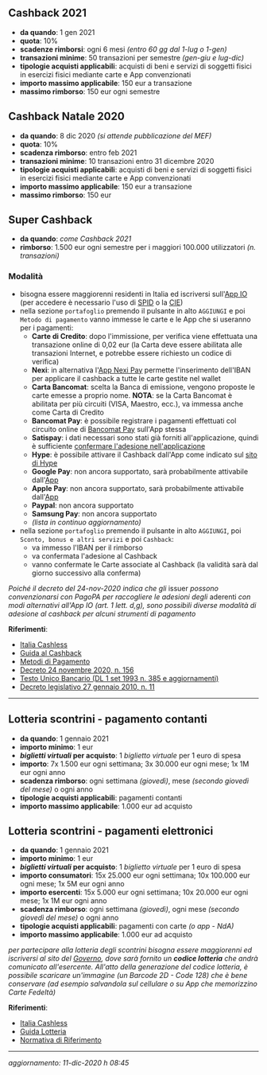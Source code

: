 ## Cashback 2021

* **da quando**: 1 gen 2021
* **quota**: 10%
* **scadenze rimborsi**: ogni 6 mesi _(entro 60 gg dal 1-lug o 1-gen)_
* **transazioni minime**: 50 transazioni per semestre _(gen-giu e lug-dic)_
* **tipologie acquisti applicabili**: acquisti di beni e servizi di soggetti fisici in esercizi fisici mediante carte e App convenzionati
* **importo massimo applicabile**: 150 eur a transazione
* **massimo rimborso**: 150 eur ogni semestre


## Cashback Natale 2020

* **da quando**: 8 dic 2020 _(si attende pubblicazione del MEF)_
* **quota**: 10%
* **scadenza rimborso**: entro feb 2021
* **transazioni minime**: 10 transazioni entro 31 dicembre 2020
* **tipologie acquisti applicabili**: acquisti di beni e servizi di soggetti fisici in esercizi fisici mediante carte e App convenzionati
* **importo massimo applicabile**: 150 eur a transazione
* **massimo rimborso**: 150 eur


## Super Cashback

* **da quando**: _come Cashback 2021_
* **rimborso**: 1.500 eur ogni semestre per i maggiori 100.000 utilizzatori _(n. transazioni)_


### Modalità

* bisogna essere maggiorenni residenti in Italia ed iscriversi sull'[App IO](https://io.italia.it/) (per accedere è necessario l'uso di [SPID](https://www.spid.gov.it/) o la [CIE](https://www.cartaidentita.interno.gov.it/))
* nella sezione `portafoglio` premendo il pulsante in alto `AGGIUNGI` e poi `Metodo di pagamento` vanno immesse le carte e le App che si useranno per i pagamenti:
  * **Carte di Credito**: dopo l'immissione, per verifica viene effettuata una transazione online di 0,02 eur (la Carta deve essere abilitata alle transazioni Internet, e potrebbe essere richiesto un codice di verifica)
  * **Nexi**: in alternativa l'[App Nexi Pay](https://www.nexi.it/privati/offerta/nexipay.html) permette l'inserimento dell'IBAN per applicare il cashback a tutte le carte gestite nel wallet
  * **Carta Bancomat**: scelta la Banca di emissione, vengono proposte le carte emesse a proprio nome. **NOTA**: se la Carta Bancomat è abilitata per più circuiti (VISA, Maestro, ecc.), va immessa anche come Carta di Credito
  * **Bancomat Pay**: è possibile registrare i pagamenti effettuati col circuito online di [Bancomat Pay](https://bancomat.it/it/bancomat/bancomat-pay) sull'App stessa
  * **Satispay**: i dati necessari sono stati già forniti all'applicazione, quindi è sufficiente [confermare l'adesione nell'applicazione](https://support.satispay.com/it/articles/cashback-di-stato-how-to)
  * **Hype**: è possibile attivare il Cashback dall'App come indicato sul [sito di Hype](https://blog.hype.it/cashback-di-stato-con-hype/)
  * **Google Pay**: non ancora supportato, sarà probabilmente attivabile dall'[App](https://pay.google.com/intl/it_it/about/)
  * **Apple Pay**: non ancora supportato, sarà probabilmente attivabile dall'[App](https://www.apple.com/it/apple-pay/)
  * **Paypal**: non ancora supportato
  * **Samsung Pay**: non ancora supportato
  * _(lista in continuo aggiornamento)_
* nella sezione `portafoglio` premendo il pulsante in alto `AGGIUNGI`, poi `Sconto, bonus e altri servizi` e poi `Cashback`:
  * va immesso l'IBAN per il rimborso
  * va confermata l'adesione al Cashback
  * vanno confermate le Carte associate al Cashback (la validità sarà dal giorno successivo alla conferma)

*Poiché il decreto del 24-nov-2020 indica che gli* issuer *possono convenzionarsi con PagoPA
 per raccogliere le adesioni degli* aderenti *con modi alternativi all'App IO (art. 1 lett. d,g),
 sono possibili diverse modalità di adesione al cashback per alcuni strumenti di pagamento*


**Riferimenti**:

* [Italia Cashless](https://www.cashlessitalia.it/)
* [Guida al Cashback](https://io.italia.it/cashback/guida/)
* [Metodi di Pagamento](https://io.italia.it/metodi-pagamento/)
* [Decreto 24 novembre 2020, n. 156](https://www.gazzettaufficiale.it/eli/id/2020/11/28/20G00181/SG)
* [Testo Unico Bancario (DL 1 set 1993 n. 385 e aggiornamenti)](https://www.bancaditalia.it/compiti/vigilanza/intermediari/Testo-Unico-Bancario.pdf)
* [Decreto legislativo 27 gennaio 2010, n.  11](https://www.bancaditalia.it/dotAsset/f1207a16-f3da-46dd-a8e4-ea88ac73bb41.pdf)

----------------------------------


## Lotteria scontrini - pagamento contanti

* **da quando**: 1 gennaio 2021
* **importo minimo**: 1 eur
* **_biglietti virtuali_ per acquisto**: 1 _biglietto virtuale_ per 1 euro di spesa
* **importo**: 7x 1.500 eur ogni settimana; 3x 30.000 eur ogni mese; 1x 1M eur ogni anno
* **scadenza rimborso**: ogni settimana _(giovedì)_, mese _(secondo giovedì del mese)_ o ogni anno
* **tipologie acquisti applicabili**: pagamenti contanti
* **importo massimo applicabile**: 1.000 eur ad acquisto

## Lotteria scontrini - pagamenti elettronici

* **da quando**: 1 gennaio 2021
* **importo minimo**: 1 eur
* **_biglietti virtuali_ per acquisto**: 1 _biglietto virtuale_ per 1 euro di spesa
* **importo consumatori**: 15x 25.000 eur ogni settimana; 10x 100.000 eur ogni mese; 1x 5M eur ogni anno
* **importo esercenti**: 15x 5.000 eur ogni settimana; 10x 20.000 eur ogni mese; 1x 1M eur ogni anno
* **scadenza rimborso**: ogni settimana _(giovedì)_, ogni mese _(secondo giovedì del mese)_ o ogni anno
* **tipologie acquisti applicabili**: pagamenti con carte _(o app - NdA)_
* **importo massimo applicabile**: 1.000 eur ad acquisto

*per partecipare alla lotteria degli scontrini bisogna essere maggiorenni ed iscriversi
al sito del [Governo](https://www.lotteriadegliscontrini.gov.it/portale/),
dove sarà fornito un **codice lotteria** che andrà comunicato all'esercente.
All'atto della generazione del codice lotteria, è possibile scaricare un'immagine _(un Barcode 2D - Code 128)_
che è bene conservare (ad esempio salvandola sul cellulare o su App che memorizzino Carte Fedeltà)*


**Riferimenti**:

* [Italia Cashless](https://www.cashlessitalia.it/)
* [Guida Lotteria](https://www.agenziaentrate.gov.it/portale/documents/20143/233439/Guida_Lotteria_Scontrini03062020.pdf)
* [Normativa di Riferimento](https://www.lotteriadegliscontrini.gov.it/portale/normativa-di-riferimento)

----------------------------------

_aggiornamento: 11-dic-2020 h 08:45_
